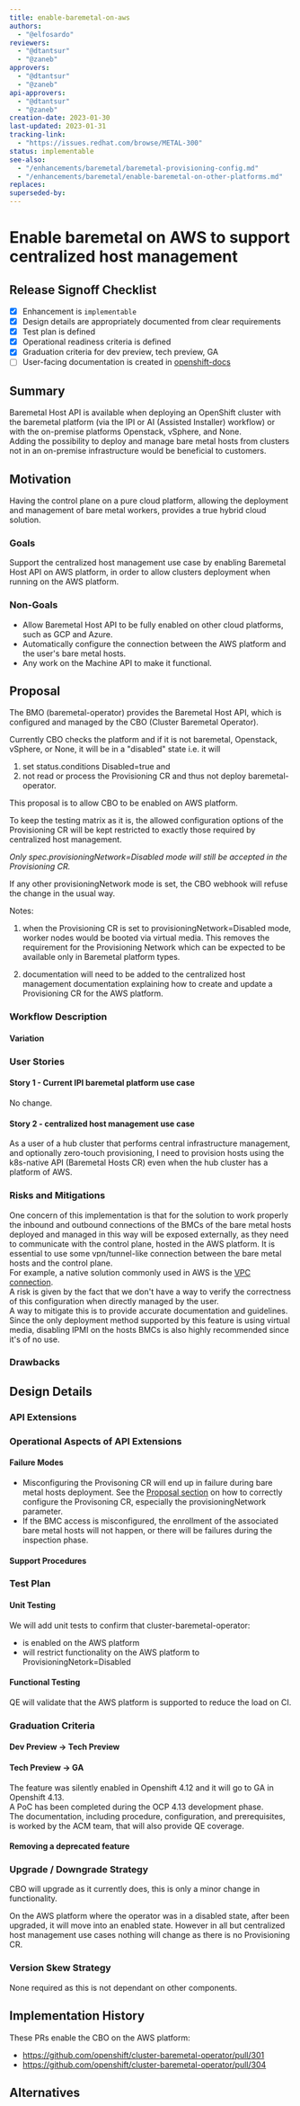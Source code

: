 ```yaml
---
title: enable-baremetal-on-aws
authors:
  - "@elfosardo"
reviewers:
  - "@dtantsur"
  - "@zaneb"
approvers:
  - "@dtantsur"
  - "@zaneb"
api-approvers:
  - "@dtantsur"
  - "@zaneb"
creation-date: 2023-01-30
last-updated: 2023-01-31
tracking-link: 
  - "https://issues.redhat.com/browse/METAL-300"
status: implementable
see-also:
  - "/enhancements/baremetal/baremetal-provisioning-config.md"
  - "/enhancements/baremetal/enable-baremetal-on-other-platforms.md"
replaces:
superseded-by:
---
```


# Enable baremetal on AWS to support centralized host management

## Release Signoff Checklist

- [x] Enhancement is `implementable`
- [x] Design details are appropriately documented from clear requirements
- [x] Test plan is defined
- [x] Operational readiness criteria is defined
- [x] Graduation criteria for dev preview, tech preview, GA
- [ ] User-facing documentation is created in [openshift-docs](https://github.com/openshift/openshift-docs/)

## Summary

Baremetal Host API is available when deploying an OpenShift cluster with the baremetal platform (via the IPI or AI (Assisted Installer) workflow) or with the on-premise platforms Openstack, vSphere, and None.  
Adding the possibility to deploy and manage bare metal hosts from clusters not in an on-premise infrastructure would be beneficial to customers.

## Motivation

Having the control plane on a pure cloud platform, allowing the deployment and management of bare metal workers, provides a true hybrid cloud solution.

### Goals

Support the centralized host management use case by enabling Baremetal Host API on AWS platform, in order to allow clusters deployment when running on the AWS platform.

### Non-Goals

* Allow Baremetal Host API to be fully enabled on other cloud platforms, such as GCP and Azure.
* Automatically configure the connection between the AWS platform and the user's bare metal hosts.
* Any work on the Machine API to make it functional.

## Proposal

The BMO (baremetal-operator) provides the Baremetal Host API, which is configured and managed by the CBO (Cluster Baremetal Operator).

Currently CBO checks the platform and if it is not baremetal, Openstack, vSphere, or None, it will be in a "disabled" state i.e. it will
1. set status.conditions Disabled=true and
2. not read or process the Provisioning CR and thus not deploy baremetal-operator.

This proposal is to allow CBO to be enabled on AWS platform.

To keep the testing matrix as it is, the allowed configuration options
of the Provisioning CR will be kept restricted to exactly those required by centralized host management.

*Only spec.provisioningNetwork=Disabled mode will still be accepted in the Provisioning CR.*

If any other provisioningNetwork mode is set, the CBO webhook will refuse the change in the usual way.

Notes:

1. when the Provisioning CR is set to provisioningNetwork=Disabled mode, worker nodes would be booted via virtual media. This removes the requirement for the Provisioning Network which can be expected to be available only in Baremetal platform types.

2. documentation will need to be added to the centralized host management documentation explaining how to create and update a Provisioning CR for the AWS platform.

### Workflow Description

#### Variation

### User Stories

#### Story 1 - Current IPI baremetal platform use case

No change.

#### Story 2 - centralized host management use case

As a user of a hub cluster that performs central infrastructure management, and optionally zero-touch provisioning, I need to provision hosts using the k8s-native API (Baremetal Hosts CR) even when the hub cluster has a platform of AWS.

### Risks and Mitigations

One concern of this implementation is that for the solution to work properly the inbound and outbound connections of the BMCs of the bare metal hosts deployed and managed in this way will be exposed externally, as they need to communicate with the control plane, hosted in the AWS platform.
It is essential to use some vpn/tunnel-like connection between the bare metal hosts and the control plane.  
For example, a native solution commonly used in AWS is the [VPC connection](https://docs.aws.amazon.com/vpc/latest/userguide/what-is-amazon-vpc.html).  
A risk is given by the fact that we don't have a way to verify the correctness of this configuration when directly managed by the user.  
A way to mitigate this is to provide accurate documentation and guidelines.
Since the only deployment method supported by this feature is using virtual media, disabling IPMI on the hosts BMCs is also highly recommended since it's of no use.

### Drawbacks

## Design Details

### API Extensions

### Operational Aspects of API Extensions

#### Failure Modes

* Misconfiguring the Provisoning CR will end up in failure during bare metal hosts deployment. See the [Proposal section](#Proposal) on how to correctly configure the Provisoning CR, especially the provisioningNetwork parameter.
* If the BMC access is misconfigured, the enrollment of the associated bare metal hosts will not happen, or there will be failures during the inspection phase.

#### Support Procedures

### Test Plan

#### Unit Testing

We will add unit tests to confirm that cluster-baremetal-operator:
* is enabled on the AWS platform
* will restrict functionality on the AWS platform to ProvisioningNetork=Disabled

#### Functional Testing

QE will validate that the AWS platform is supported to reduce the load on CI.

### Graduation Criteria

#### Dev Preview -> Tech Preview

#### Tech Preview -> GA

The feature was silently enabled in Openshift 4.12 and it will go to GA in Openshift 4.13.  
A PoC has been completed during the OCP 4.13 development phase.  
The documentation, including procedure, configuration, and prerequisites, is worked by the ACM team, that will also provide QE coverage.

#### Removing a deprecated feature

### Upgrade / Downgrade Strategy

CBO will upgrade as it currently does, this is only a minor change in functionality.

On the AWS platform where the operator was in a disabled state, after been upgraded, it will move into an enabled state. However in all but centralized host management use cases nothing will change as there is no Provisioning CR.

### Version Skew Strategy

None required as this is not dependant on other components.

## Implementation History

These PRs enable the CBO on the AWS platform:
* https://github.com/openshift/cluster-baremetal-operator/pull/301
* https://github.com/openshift/cluster-baremetal-operator/pull/304

## Alternatives
